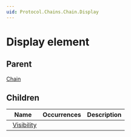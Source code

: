 ```yaml
---
uid: Protocol.Chains.Chain.Display
---
```


# Display element



## Parent

[Chain](xref:Protocol.Chains.Chain)

## Children

|Name|Occurrences|Description|
|--- |--- |--- |
|&nbsp;&nbsp;[Visibility](xref:Protocol.Chains.Chain.Display.Visibility)|||
